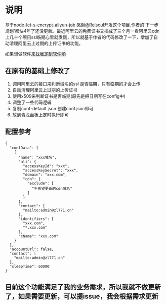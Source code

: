 # 说明

基于[node-let-s-encrypt-aliyun-job](https://github.com/Relsoul/node-let-s-encrypt-aliyun-job) 感谢[@Relsoul](https://github.com/Relsoul)开发这个项目.作者的‘下一步规划’都快4年了还没更新。最近阿里云的免费证书又搞成了三个月一看阿里云cdn上几十个项目ssl临期心里就发慌，所以就基于作者的代码修改了一下，增加了自动清理阿里云上过期的上传证书的功能。

如果想做软件[来找我定制软件哟](https://www.zl771.cn/)

## 在原有的基础上修改了

1. 调用阿里云的接口来判断域名的ssl 是否临期，只有临期的才会上传
2. 自动清理阿里云上过期的上传证书
3. 使用x509来判断证书是否临期(原先是把日期写在config中)
4. 调整了一些代码逻辑
5. 复制conf-default.json 创建conf.json即可
6. 放到青龙面板上定时执行即可

## 配置参考

```(json)
{
  "confData": [
    {
      "name": "xxx域名",
      "ali": {
        "accessKeyId": "xxx",
        "accessKeySecret": "xxx",
        "domain": "xxx.com",
        "cdn": {
          "exclude": [
            "不希望更新的cdn域名"
          ]
        }
      },
      "contact": [
        "mailto:admin@zl771.cn"
      ],
      "identifiers": [
        "xxx.com",
        "*.xxx.com"
      ],
      "cName": "xxx.com"
    }
  ],
  "accountUrl": false,
  "contact": [
    "mailto:admin@zl771.cn"
  ],
  "sleepTime": 60000
}

```

## 目前这个功能满足了我的业务需求，所以我就不做更新了，如果需要更新，可以提issue，我会根据需求更新
